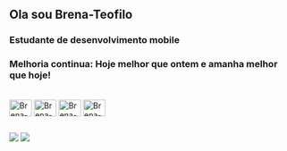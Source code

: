 ## Ola sou Brena-Teofilo

### Estudante de desenvolvimento mobile
### Melhoria continua: Hoje melhor que ontem e amanha melhor que hoje!

<div style="display: inline_block"><br>
  <img align="center" alt="Brena-ad" height="30" width="40"src="https://cdn.jsdelivr.net/gh/devicons/devicon/icons/androidstudio/androidstudio-original.svg" />
  <img align="center" alt="Brena-Jv" height="30" width="40" src="https://cdn.jsdelivr.net/gh/devicons/devicon/icons/java/java-original.svg" />
  <img align="center" alt="Brena-kt" height="30" width="40" src="https://cdn.jsdelivr.net/gh/devicons/devicon/icons/kotlin/kotlin-original.svg" />
  <img align="center" alt="Brena-sqLite" height="30" width="40" src="https://cdn.jsdelivr.net/gh/devicons/devicon/icons/sqlite/sqlite-original.svg" />
  
</div>

##

<div> 
 <a href = "mailto:bnteocostan@gmail.com"><img src="https://img.shields.io/badge/-Gmail-%23333?style=for-the-badge&logo=gmail&logoColor=white" target="_blank"></a>
  <a href="https://www.linkedin.com/in/brena-téofilo/" target="_blank"><img src="https://img.shields.io/badge/-LinkedIn-%230077B5?style=for-the-badge&logo=linkedin&logoColor=white" target="_blank"></a> 
 
</div>
